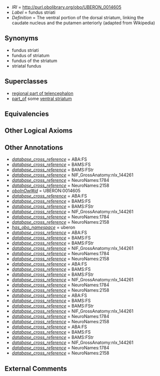  * *IRI* = http://purl.obolibrary.org/obo/UBERON_0014605
 * *Label* = fundus striati
 * *Definition* = The ventral portion of the dorsal striatum, linking the caudate nucleus and the putamen anteriorly (adapted from Wikipedia)

## Synonyms

 * fundus striati
 * fundus of striatum
 * fundus of the striatum
 * striatal fundus

## Superclasses

 * [regional part of telencephalon](../../UBERON/91/UBERON_0002791.md)
 * [part_of](../../BFO/50/BFO_0000050.md) some [ventral striatum](../../UBERON/03/UBERON_0005403.md)

## Equivalencies


## Other Logical Axioms


## Other Annotations

 * *[database_cross_reference](../../ef/oboInOwl#hasDbXref.md)* = ABA:FS
 * *[database_cross_reference](../../ef/oboInOwl#hasDbXref.md)* = BAMS:FS
 * *[database_cross_reference](../../ef/oboInOwl#hasDbXref.md)* = BAMS:FStr
 * *[database_cross_reference](../../ef/oboInOwl#hasDbXref.md)* = NIF_GrossAnatomy:nlx_144261
 * *[database_cross_reference](../../ef/oboInOwl#hasDbXref.md)* = NeuroNames:1784
 * *[database_cross_reference](../../ef/oboInOwl#hasDbXref.md)* = NeuroNames:2158
 * *[oboInOwl#id](../../id/oboInOwl#id.md)* = UBERON:0014605
 * *[database_cross_reference](../../ef/oboInOwl#hasDbXref.md)* = ABA:FS
 * *[database_cross_reference](../../ef/oboInOwl#hasDbXref.md)* = BAMS:FS
 * *[database_cross_reference](../../ef/oboInOwl#hasDbXref.md)* = BAMS:FStr
 * *[database_cross_reference](../../ef/oboInOwl#hasDbXref.md)* = NIF_GrossAnatomy:nlx_144261
 * *[database_cross_reference](../../ef/oboInOwl#hasDbXref.md)* = NeuroNames:1784
 * *[database_cross_reference](../../ef/oboInOwl#hasDbXref.md)* = NeuroNames:2158
 * *[has_obo_namespace](../../ce/oboInOwl#hasOBONamespace.md)* = uberon
 * *[database_cross_reference](../../ef/oboInOwl#hasDbXref.md)* = ABA:FS
 * *[database_cross_reference](../../ef/oboInOwl#hasDbXref.md)* = BAMS:FS
 * *[database_cross_reference](../../ef/oboInOwl#hasDbXref.md)* = BAMS:FStr
 * *[database_cross_reference](../../ef/oboInOwl#hasDbXref.md)* = NIF_GrossAnatomy:nlx_144261
 * *[database_cross_reference](../../ef/oboInOwl#hasDbXref.md)* = NeuroNames:1784
 * *[database_cross_reference](../../ef/oboInOwl#hasDbXref.md)* = NeuroNames:2158
 * *[database_cross_reference](../../ef/oboInOwl#hasDbXref.md)* = ABA:FS
 * *[database_cross_reference](../../ef/oboInOwl#hasDbXref.md)* = BAMS:FS
 * *[database_cross_reference](../../ef/oboInOwl#hasDbXref.md)* = BAMS:FStr
 * *[database_cross_reference](../../ef/oboInOwl#hasDbXref.md)* = NIF_GrossAnatomy:nlx_144261
 * *[database_cross_reference](../../ef/oboInOwl#hasDbXref.md)* = NeuroNames:1784
 * *[database_cross_reference](../../ef/oboInOwl#hasDbXref.md)* = NeuroNames:2158
 * *[database_cross_reference](../../ef/oboInOwl#hasDbXref.md)* = ABA:FS
 * *[database_cross_reference](../../ef/oboInOwl#hasDbXref.md)* = BAMS:FS
 * *[database_cross_reference](../../ef/oboInOwl#hasDbXref.md)* = BAMS:FStr
 * *[database_cross_reference](../../ef/oboInOwl#hasDbXref.md)* = NIF_GrossAnatomy:nlx_144261
 * *[database_cross_reference](../../ef/oboInOwl#hasDbXref.md)* = NeuroNames:1784
 * *[database_cross_reference](../../ef/oboInOwl#hasDbXref.md)* = NeuroNames:2158
 * *[database_cross_reference](../../ef/oboInOwl#hasDbXref.md)* = ABA:FS
 * *[database_cross_reference](../../ef/oboInOwl#hasDbXref.md)* = BAMS:FS
 * *[database_cross_reference](../../ef/oboInOwl#hasDbXref.md)* = BAMS:FStr
 * *[database_cross_reference](../../ef/oboInOwl#hasDbXref.md)* = NIF_GrossAnatomy:nlx_144261
 * *[database_cross_reference](../../ef/oboInOwl#hasDbXref.md)* = NeuroNames:1784
 * *[database_cross_reference](../../ef/oboInOwl#hasDbXref.md)* = NeuroNames:2158

## External Comments

